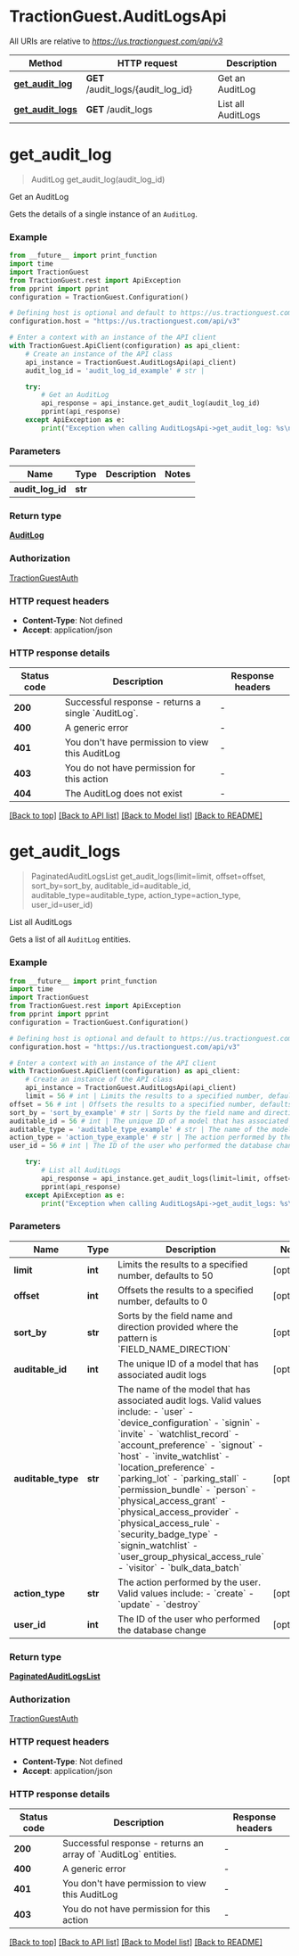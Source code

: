 # TractionGuest.AuditLogsApi

All URIs are relative to *https://us.tractionguest.com/api/v3*

Method | HTTP request | Description
------------- | ------------- | -------------
[**get_audit_log**](AuditLogsApi.md#get_audit_log) | **GET** /audit_logs/{audit_log_id} | Get an AuditLog
[**get_audit_logs**](AuditLogsApi.md#get_audit_logs) | **GET** /audit_logs | List all AuditLogs


# **get_audit_log**
> AuditLog get_audit_log(audit_log_id)

Get an AuditLog

Gets the details of a single instance of an `AuditLog`.

### Example

```python
from __future__ import print_function
import time
import TractionGuest
from TractionGuest.rest import ApiException
from pprint import pprint
configuration = TractionGuest.Configuration()

# Defining host is optional and default to https://us.tractionguest.com/api/v3
configuration.host = "https://us.tractionguest.com/api/v3"

# Enter a context with an instance of the API client
with TractionGuest.ApiClient(configuration) as api_client:
    # Create an instance of the API class
    api_instance = TractionGuest.AuditLogsApi(api_client)
    audit_log_id = 'audit_log_id_example' # str | 

    try:
        # Get an AuditLog
        api_response = api_instance.get_audit_log(audit_log_id)
        pprint(api_response)
    except ApiException as e:
        print("Exception when calling AuditLogsApi->get_audit_log: %s\n" % e)
```

### Parameters

Name | Type | Description  | Notes
------------- | ------------- | ------------- | -------------
 **audit_log_id** | **str**|  | 

### Return type

[**AuditLog**](AuditLog.md)

### Authorization

[TractionGuestAuth](../README.md#TractionGuestAuth)

### HTTP request headers

 - **Content-Type**: Not defined
 - **Accept**: application/json

### HTTP response details
| Status code | Description | Response headers |
|-------------|-------------|------------------|
**200** | Successful response - returns a single &#x60;AuditLog&#x60;. |  -  |
**400** | A generic error |  -  |
**401** | You don&#39;t have permission to view this AuditLog |  -  |
**403** | You do not have permission for this action |  -  |
**404** | The AuditLog does not exist |  -  |

[[Back to top]](#) [[Back to API list]](../README.md#documentation-for-api-endpoints) [[Back to Model list]](../README.md#documentation-for-models) [[Back to README]](../README.md)

# **get_audit_logs**
> PaginatedAuditLogsList get_audit_logs(limit=limit, offset=offset, sort_by=sort_by, auditable_id=auditable_id, auditable_type=auditable_type, action_type=action_type, user_id=user_id)

List all AuditLogs

Gets a list of all `AuditLog` entities.

### Example

```python
from __future__ import print_function
import time
import TractionGuest
from TractionGuest.rest import ApiException
from pprint import pprint
configuration = TractionGuest.Configuration()

# Defining host is optional and default to https://us.tractionguest.com/api/v3
configuration.host = "https://us.tractionguest.com/api/v3"

# Enter a context with an instance of the API client
with TractionGuest.ApiClient(configuration) as api_client:
    # Create an instance of the API class
    api_instance = TractionGuest.AuditLogsApi(api_client)
    limit = 56 # int | Limits the results to a specified number, defaults to 50 (optional)
offset = 56 # int | Offsets the results to a specified number, defaults to 0 (optional)
sort_by = 'sort_by_example' # str | Sorts by the field name and direction provided where the pattern is `FIELD_NAME_DIRECTION` (optional)
auditable_id = 56 # int | The unique ID of a model that has associated audit logs (optional)
auditable_type = 'auditable_type_example' # str | The name of the model that has associated audit logs. Valid values include: - `user` - `device_configuration` - `signin` - `invite` - `watchlist_record` - `account_preference` - `signout` - `host` - `invite_watchlist` - `location_preference` - `parking_lot` - `parking_stall` - `permission_bundle` - `person` - `physical_access_grant` - `physical_access_provider` - `physical_access_rule` - `security_badge_type` - `signin_watchlist` - `user_group_physical_access_rule` - `visitor` - `bulk_data_batch`  (optional)
action_type = 'action_type_example' # str | The action performed by the user. Valid values include: - `create` - `update` - `destroy`  (optional)
user_id = 56 # int | The ID of the user who performed the database change (optional)

    try:
        # List all AuditLogs
        api_response = api_instance.get_audit_logs(limit=limit, offset=offset, sort_by=sort_by, auditable_id=auditable_id, auditable_type=auditable_type, action_type=action_type, user_id=user_id)
        pprint(api_response)
    except ApiException as e:
        print("Exception when calling AuditLogsApi->get_audit_logs: %s\n" % e)
```

### Parameters

Name | Type | Description  | Notes
------------- | ------------- | ------------- | -------------
 **limit** | **int**| Limits the results to a specified number, defaults to 50 | [optional] 
 **offset** | **int**| Offsets the results to a specified number, defaults to 0 | [optional] 
 **sort_by** | **str**| Sorts by the field name and direction provided where the pattern is &#x60;FIELD_NAME_DIRECTION&#x60; | [optional] 
 **auditable_id** | **int**| The unique ID of a model that has associated audit logs | [optional] 
 **auditable_type** | **str**| The name of the model that has associated audit logs. Valid values include: - &#x60;user&#x60; - &#x60;device_configuration&#x60; - &#x60;signin&#x60; - &#x60;invite&#x60; - &#x60;watchlist_record&#x60; - &#x60;account_preference&#x60; - &#x60;signout&#x60; - &#x60;host&#x60; - &#x60;invite_watchlist&#x60; - &#x60;location_preference&#x60; - &#x60;parking_lot&#x60; - &#x60;parking_stall&#x60; - &#x60;permission_bundle&#x60; - &#x60;person&#x60; - &#x60;physical_access_grant&#x60; - &#x60;physical_access_provider&#x60; - &#x60;physical_access_rule&#x60; - &#x60;security_badge_type&#x60; - &#x60;signin_watchlist&#x60; - &#x60;user_group_physical_access_rule&#x60; - &#x60;visitor&#x60; - &#x60;bulk_data_batch&#x60;  | [optional] 
 **action_type** | **str**| The action performed by the user. Valid values include: - &#x60;create&#x60; - &#x60;update&#x60; - &#x60;destroy&#x60;  | [optional] 
 **user_id** | **int**| The ID of the user who performed the database change | [optional] 

### Return type

[**PaginatedAuditLogsList**](PaginatedAuditLogsList.md)

### Authorization

[TractionGuestAuth](../README.md#TractionGuestAuth)

### HTTP request headers

 - **Content-Type**: Not defined
 - **Accept**: application/json

### HTTP response details
| Status code | Description | Response headers |
|-------------|-------------|------------------|
**200** | Successful response - returns an array of &#x60;AuditLog&#x60; entities. |  -  |
**400** | A generic error |  -  |
**401** | You don&#39;t have permission to view this AuditLog |  -  |
**403** | You do not have permission for this action |  -  |

[[Back to top]](#) [[Back to API list]](../README.md#documentation-for-api-endpoints) [[Back to Model list]](../README.md#documentation-for-models) [[Back to README]](../README.md)

